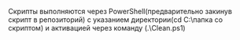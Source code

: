 Скрипты выполняются через PowerShell(предварительно закинув скрипт в репозиторий) с указанием директории(cd C:\папка со скриптом) и активацией через команду (.\Clean.ps1)
